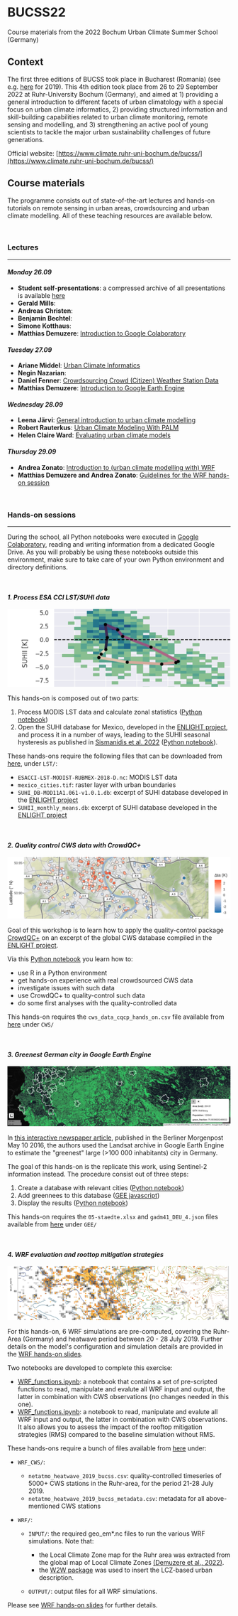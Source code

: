 # BUCSS22
Course materials from the 2022 Bochum Urban Climate Summer School (Germany)

## Context
The first three editions of BUCSS took place in Bucharest (Romania) (see e.g. [here](https://icub.unibuc.ro/events/bucss2019/) for 2019). 
This 4th edition took place from 26 to 29 September 2022 at Ruhr-University Bochum (Germany), and aimed at 1) providing a general introduction to different facets of urban climatology with a special focus on urban climate informatics, 2) providing structured information and skill-building capabilities related to urban climate monitoring, remote sensing and modelling, and 3) strengthening an active pool of young scientists to tackle the major urban sustainability challenges of future generations.

Official website: [https://www.climate.ruhr-uni-bochum.de/bucss/](https://www.climate.ruhr-uni-bochum.de/bucss/) 


## Course materials
The programme consists out of state-of-the-art lectures and hands-on tutorials on remote sensing in urban areas, crowdsourcing and urban climate modelling. All of these teaching resources are available below.  

<br>

### Lectures
- - -

#### _Monday 26.09_
- **Student self-presentations**: a compressed archive of all presentations is available [here](https://github.com/RUBclim/BUCSS22/blob/main/lectures/student_self-presentations.tar.xz)
- **Gerald Mills**: 
- **Andreas Christen**:
- **Benjamin Bechtel**:
- **Simone Kotthaus**: 
- **Matthias Demuzere**: [Introduction to Google Colaboratory](https://github.com/RUBclim/BUCSS22/blob/main/lectures/Demuzere_GoogleColab_Intro.pdf)

#### _Tuesday 27.09_
- **Ariane Middel**: [Urban Climate Informatics](https://github.com/RUBclim/BUCSS22/blob/main/lectures/Middel_UCI.pdf)
- **Negin Nazarian**: 
- **Daniel Fenner**: [Crowdsourcing Crowd (Citizen) Weather Station Data](https://github.com/RUBclim/BUCSS22/blob/main/lectures/Fenner_Crowdsourcing_CWS.pdf)
- **Matthias Demuzere**: [Introduction to Google Earth Engine](https://github.com/RUBclim/BUCSS22/blob/main/lectures/Demuzere_GoogleEarthEngine.pdf)

#### _Wednesday 28.09_
- **Leena Järvi**: [General introduction to urban climate modelling](https://github.com/RUBclim/BUCSS22/blob/main/lectures/Jarvi_modelling.pdf)
- **Robert Rauterkus**: [Urban Climate Modeling With PALM](https://github.com/RUBclim/BUCSS22/blob/main/lectures/Rauterkus_PALM.pdf)
- **Helen Claire Ward**: [Evaluating urban climate models](https://github.com/RUBclim/BUCSS22/blob/main/lectures/Ward_ModelEvaulation.pdf)

#### _Thursday 29.09_
- **Andrea Zonato**: [Introduction to (urban climate modelling with) WRF](https://github.com/RUBclim/BUCSS22/blob/main/lectures/Zonato_WRF.pdf)
- **Matthias Demuzere and Andrea Zonato**: [Guidelines for the WRF hands-on session](https://github.com/RUBclim/BUCSS22/blob/main/lectures/Demuzere_Zonato_WRF-HandsOn.pdf)


<br>

### Hands-on sessions
- - -

During the school, all Python notebooks were executed in [Google Colaboratory](https://colab.research.google.com/), reading and writing information from a dedicated Google Drive. As you will probably be using these notebooks outside this environment, make sure to take care of your own Python environment and directory definitions. 

<br>

#### _1. Process ESA CCI LST/SUHI data_


![SUHII_ENLIGHT_hysteresis.png](img/SUHII_ENLIGHT_hysteresis.png)


This hands-on is composed out of two parts:

1. Process MODIS LST data and calculate zonal statistics ([Python notebook](notebooks/LST_Exercise_partA.ipynb))
2. Open the SUHI database for Mexico, developed in the [ENLIGHT project](https://www.climate.ruhr-uni-bochum.de/research/projects/enlight/), and process it in a number of ways, leading to the SUHII seasonal hysteresis as published in [Sismanidis et al. 2022](http://doi.org/10.3390/rs14102318) ([Python notebook](notebooks/LST_Exercise_partB.ipynb)).

These hands-ons require the following files that can be downloaded from [here](https://geo-cloud.geographie.ruhr-uni-bochum.de/index.php/s/RHBWQiSinZmotQr), under `LST/`:

* `ESACCI-LST-MODIST-RUBMEX-2018-D.nc`: MODIS LST data
* `mexico_cities.tif`: raster layer with urban boundaries
* `SUHI_DB-MOD11A1.061-v1.0.1.db`: excerpt of SUHI database developed in the [ENLIGHT project](https://www.climate.ruhr-uni-bochum.de/research/projects/enlight/)
* `SUHII_monthly_means.db`: excerpt of SUHI database developed in the [ENLIGHT project](https://www.climate.ruhr-uni-bochum.de/research/projects/enlight/)

<br>

#### _2. Quality control CWS data with CrowdQC+_

![dTa_CrowdQCplus.png](img/dTa_CrowdQCplus.png)

Goal of this workshop is to learn how to apply the quality-control package [CrowdQC+](https://doi.org/10.3389/fenvs.2021.720747) on an excerpt of the global CWS database compiled in the [ENLIGHT project](https://www.climate.ruhr-uni-bochum.de/research/projects/enlight/).

Via this [Python notebook](notebooks/crowdqcplus_application.ipynb) you learn how to:

- use R in a Python environment
- get hands-on experience with real crowdsourced CWS data
- investigate issues with such data
- use CrowdQC+ to quality-control such data
- do some first analyses with the quality-controlled data

This hands-on requires the `cws_data_cqcp_hands_on.csv` file available from [here](https://geo-cloud.geographie.ruhr-uni-bochum.de/index.php/s/RHBWQiSinZmotQr) under `CWS/`

<br>

#### _3. Greenest German city in Google Earth Engine_

![gee_greenest_cities.png](img/gee_greenest_cities.png)

In [this interactive newspaper article](https://interaktiv.morgenpost.de/gruenste-staedte-deutschlands/), published in the Berliner Morgenpost May 10 2016, the authors used the Landsat archive in Google Earth Engine to estimate the "greenest" large (>100 000 inhabitants) city in Germany.   

The goal of this hands-on is the replicate this work, using Sentinel-2 information instead. The procedure consist out of three steps:

1. Create a database with relevant cities ([Python notebook](notebooks/GEE_prep_city_data.ipynb))
2. Add greennees to this database ([GEE javascript](notebooks/greenest_city_germany.js))
3. Display the results ([Python notebook](notebooks/GEE_plot_city_data.ipynb))

This hands-on requires the `05-staedte.xlsx` and `gadm41_DEU_4.json` files available from [here](https://geo-cloud.geographie.ruhr-uni-bochum.de/index.php/s/RHBWQiSinZmotQr) under `GEE/`

<br>

#### _4. WRF evaluation and roottop mitigation strategies_

![WRF_Netatmo_evaluation.png](img/WRF_Netatmo_evaluation.png)

For this hands-on, 6 WRF simulations are pre-computed, covering the Ruhr-Area (Germany) and heatwave period between 20 - 28 July 2019. Further details on the model's configuration and simulation details are provided in the [WRF hands-on slides](https://github.com/RUBclim/BUCSS22/blob/main/lectures/Demuzere_Zonato_WRF-HandsOn.pdf).

Two notebooks are developed to complete this exercise:
- [WRF_functions.ipynb](notebooks/WRF_functions.ipynb): a notebook that contains a set of pre-scripted functions to read, manipulate and evalute all WRF input and output, the latter in combination with CWS observations (no changes needed in this one).
- [WRF_functions.ipynb](notebooks/WRF_functions.ipynb): a notebook to read, manipulate and evalute all WRF input and output, the latter in combination with CWS observations. It also allows you to assess the impact of the rooftop mitigation strategies (RMS) compared to the baseline simulation without RMS.

These hands-ons require a bunch of files available from [here](https://geo-cloud.geographie.ruhr-uni-bochum.de/index.php/s/RHBWQiSinZmotQr) under:

* `WRF_CWS/`:
  * `netatmo_heatwave_2019_bucss.csv`: quality-controlled timeseries of 5000+ CWS stations in the Ruhr-area, for the period 21-28 July 2019.
  * `netatmo_heatwave_2019_bucss_metadata.csv`: metadata for all above-mentioned CWS stations

* `WRF/`:
  * `INPUT/`: the required geo_em*.nc files to run the various WRF simulations. Note that:
    * the Local Climate Zone map for the Ruhr area was extracted from the global map of Local Climate Zones [(Demuzere et al., 2022)](https://doi.org/10.5194/essd-14-3835-2022). 
    * the [W2W package](https://doi.org/10.21105/joss.04432) was used to insert the LCZ-based urban description.

  * `OUTPUT/`: output files for all WRF simulations. 

Please see  [WRF hands-on slides](https://github.com/RUBclim/BUCSS22/blob/main/lectures/Demuzere_Zonato_WRF-HandsOn.pdf) for further details.